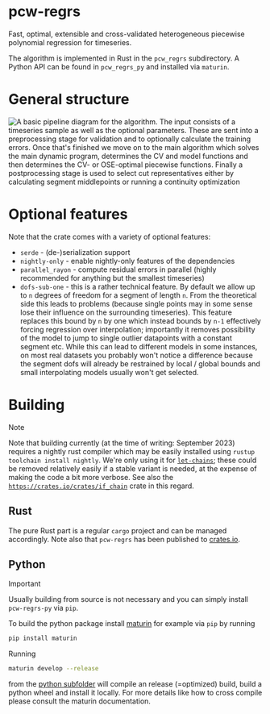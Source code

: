 # pcw-regrs
Fast, optimal, extensible and cross-validated heterogeneous piecewise polynomial regression for timeseries.

The algorithm is implemented in Rust in the `pcw_regrs` subdirectory. A Python API can be found in `pcw_regrs_py` and installed via `maturin`.

# General structure

![A basic pipeline diagram for the algorithm. The input consists of a timeseries sample as well as the optional parameters. These are sent into a preprocessing stage for validation and to optionally calculate the training errors. Once that's finished we move on to the main algorithm which solves the main dynamic program, determines the CV and model functions and then determines the CV- or OSE-optimal piecewise functions. Finally a postprocessing stage is used to select cut representatives either by calculating segment middlepoints or running a continuity optimization](./arch.svg)

# Optional features

Note that the crate comes with a variety of optional features:

* `serde` - (de-)serialization support
* `nightly-only` - enable nightly-only features of the dependencies
* `parallel_rayon` - compute residual errors in parallel (highly recommended for anything but the smallest timeseries)
* `dofs-sub-one` - this is a rather technical feature. By default we allow up to `n` degrees of freedom for a segment of length `n`. From the theoretical side this leads to problems (because single points may in some sense lose their influence on the surrounding timeseries). This feature replaces this bound by `n` by one which instead bounds by `n-1` effectively forcing regression over interpolation; importantly it removes possibility of the model to jump to single outlier datapoints with a constant segment etc. While this can lead to different models in some instances, on most real datasets you probably won't notice a difference because the segment dofs will already be restrained by local / global bounds and small interpolating models usually won't get selected.

# Building

> [!NOTE]
> Note that building currently (at the time of writing: September 2023) requires a nightly rust compiler which may be easily installed using `rustup toolchain install nightly`. We're only using it for [`let-chains`](https://github.com/rust-lang/rust/issues/53667); these could be removed relatively easily if a stable variant is needed, at the expense of making the code a bit more verbose. See also the [`https://crates.io/crates/if_chain`](if_chain) crate in this regard.

## Rust

The pure Rust part is a regular `cargo` project and can be managed accordingly. Note also that `pcw-regrs` has been published to [crates.io](https://crates.io/).

## Python

> [!IMPORTANT]
> Usually building from source is not necessary and you can simply install `pcw-regrs-py` via `pip`.

To build the python package install [maturin](https://www.maturin.rs/) for example via `pip` by running

```bash
pip install maturin
````

Running

```bash
maturin develop --release
```

from the [python subfolder](pcw_regrs_py) will compile an release (=optimized) build, build a python wheel and install it locally. For more details like how to cross compile please consult the maturin documentation.
